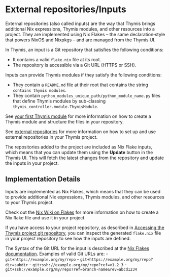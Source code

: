 # External repositories/Inputs

External repositories (also called inputs) are the way that Thymis brings additional Nix expressions, Thymis modules, and other resources into a project.
They are implemented using Nix Flakes – the same declaration‑style that powers NixOS and Nixpkgs – and are managed from the Thymis UI.

In Thymis, an input is a Git repository that satisfies the following conditions:
- It contains a valid `flake.nix` file at its root.
- The repository is accessible via a Git URL (HTTPS or SSH).

Inputs can provide Thymis modules if they satisfy the following conditions:
- They contain a `README.md` file at their root that contains the string `contains thymis modules`.
- They contain `python_modules_unique_path/python_module_name.py` files that define Thymis modules by sub-classing `thymis_controller.module.ThymisModule`.

See [your first Thymis module](../../external-projects/thymis-modules/first-module.md) for more information on how to create a Thymis module and structure the files in your repository.

See [external repositories](../../external-projects/external-repositories.md) for more information on how to set up and use external repositories in your Thymis project.

The repositories added to the project are included as Nix Flake inputs, which means that you can update them using the **Update** button in the Thymis UI.
This will fetch the latest changes from the repository and update the inputs in your project.

## Implementation Details

Inputs are implemented as Nix Flakes, which means that they can be used to provide additional Nix expressions, Thymis modules, and other resources to your Thymis project.

Check out the [Nix Wiki on Flakes](https://wiki.nixos.org/wiki/Flakes) for more information on how to create a Nix flake file and use it in your project.

If you have access to your project repository, as described in [Accessing the Thymis project git repository](../../external-projects/git-repository.md), you can inspect the generated `flake.nix` file in your project repository to see how the inputs are defined.

The Syntax of the Git URL for the input is described at the [Nix Flakes documentation](https://nix.dev/manual/nix/2.24/command-ref/new-cli/nix3-flake).
Examples of valid Git URLs are:
    - `git+https://example.org/my/repo`
    - `git+https://example.org/my/repo?dir=subdir`
    - `git+ssh://example.org/my/repo?ref=v1.2.3`
    - `git+ssh://example.org/my/repo?ref=branch-name&rev=abcd1234`
